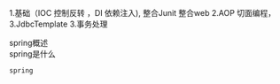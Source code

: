 1.基础（IOC 控制反转 ，DI 依赖注入), 整合Junit 整合web
2.AOP 切面编程， 
3.JdbcTemplate
3.事务处理

spring概述  
    spring是什么

    spring